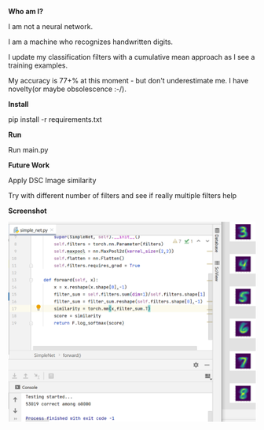 **Who am I?**

I am not a neural network. 

I am a machine who recognizes handwritten digits. 

I update my classification filters with a cumulative mean approach as I see a training examples.

My accuracy is 77+% at this moment - but don't underestimate me. I have novelty(or maybe obsolescence :-/).

**Install**

pip install -r requirements.txt

**Run**

Run main.py

**Future Work**

Apply DSC Image similarity

Try with different number of filters and see if really multiple filters help

**Screenshot**

![Conv](conv.png)
